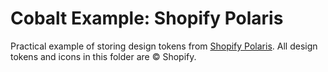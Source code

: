 # Cobalt Example: Shopify Polaris

Practical example of storing design tokens from [Shopify Polaris][polaris]. All design tokens and icons in this folder are © Shopify.

[polaris]: https://polaris.shopify.com/
